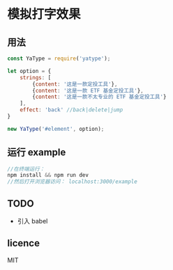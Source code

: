 # 模拟打字效果

## 用法
``` javascript
const YaType = require('yatype');

let option = {
    strings: [
        {content: '这是一款定投工具'},
        {content: '这是一款 ETF 基金定投工具'},
        {content: '这是一款不太专业的 ETF 基金定投工具'}
    ],
    effect: 'back' //back|delete|jump
}

new YaType('#element', option);
```
## 运行 example
```javascript
//在终端运行：
npm install && npm run dev
//然后打开浏览器访问： localhost:3000/example
```

## TODO
- 引入 babel

## licence
MIT